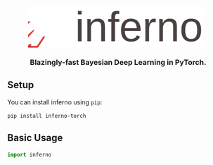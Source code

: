 
<div align="center">
    <picture>
    <source srcset="assets/logo/logo_text_black.svg" media="(prefers-color-scheme: light)"/>
    <source srcset="assets/logo/logo_text_white.svg"  media="(prefers-color-scheme: dark)"/>
    <img align="center" src="assets/logo/logo_text_black.svg" alt="Inferno" width="400" style="padding-right: 10px; padding left: 10px;"/>
    </picture>
    <h3>Blazingly-fast Bayesian Deep Learning in PyTorch.</h3>
</div>

## Setup

You can install inferno using `pip`:


```sh
pip install inferno-torch
``` 

## Basic Usage

```python
import inferno
```

